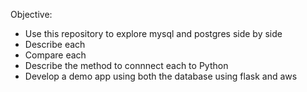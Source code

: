 Objective:

* Use this repository to explore mysql and postgres side by side
* Describe each
* Compare each
* Describe the method to connnect each to Python
* Develop a demo app using both the database using flask and aws

